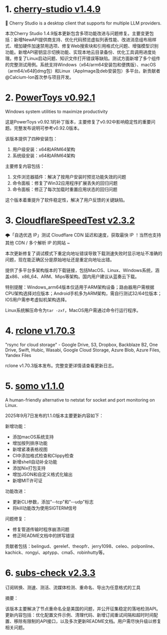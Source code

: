 
# 1. [cherry-studio v1.4.9](https://github.com/CherryHQ/cherry-studio/releases/tag/v1.4.9)  
🍒 Cherry Studio is a desktop client that supports for multiple LLM providers.

本次Cherry Studio 1.4.9版本更新包含多项功能改进与问题修复。主要变更包括：新增NewAPI提供商支持、优化代码预览虚拟列表性能、改进消息组布局样式、增加硬件加速禁用选项、修复Web搜索块和引用格式化问题、增强模型识别功能。新增API密钥显示切换功能、实现本地云目录备份、优化工具调用进度处理。修复了Linux启动问题、知识文件打开错误等缺陷。测试方面新增了多个组件的完整测试用例。系统支持Windows（x64/arm64安装包和便携版）、macOS（arm64/x64的dmg包）和Linux（AppImage及deb安装包）多平台。新贡献者@Calcium-Ion首次参与项目开发。

# 2. [PowerToys v0.92.1](https://github.com/microsoft/PowerToys/releases/tag/v0.92.1)  
Windows system utilities to maximize productivity

这是PowerToys v0.92.1的补丁版本，主要修复了v0.92中影响稳定性的重要问题。完整发布说明可参考v0.92.0版本。

该版本提供了四种安装包：
1. 用户级安装：x64和ARM64架构
2. 系统级安装：x64和ARM64架构

主要修复内容包括：
1. 文件浏览器插件：解决了按用户安装时预览功能失效的问题
2. 命令面板：修复了Win32应用程序扩展丢失的回归问题
3. 命令面板：修正了每次加载时重置应用状态的回归问题

这个版本着重提升了软件稳定性，解决了用户反馈的关键缺陷。

# 3. [CloudflareSpeedTest v2.3.2](https://github.com/XIU2/CloudflareSpeedTest/releases/tag/v2.3.2)  
🌩「自选优选 IP」测试 Cloudflare CDN 延迟和速度，获取最快 IP ！当然也支持其他 CDN / 多个解析 IP 的网站 ~

本次更新修复了调试模式下重定向地址错误导致下载测速失败时显示地址不准确的问题，现在能正确区分是原始地址还是重定向地址出错。

提供了多平台多架构版本的下载链接，包括MacOS、Linux、Windows系统，涵盖x86、x86_64、ARM、Mips等架构。国内用户建议从蓝奏云下载。

特别提醒：Windows_arm64版本仅适用于ARM架构设备；路由器用户需根据CPU架构选择对应版本；Android手机多为ARM架构，需自行测试32/64位版本；IOS用户需参考虚拟机架构选择。

Linux系统解压命令为`tar -zxf`，MacOS用户需通过命令行运行程序。

# 4. [rclone v1.70.3](https://github.com/rclone/rclone/releases/tag/v1.70.3)  
"rsync for cloud storage" - Google Drive, S3, Dropbox, Backblaze B2, One Drive, Swift, Hubic, Wasabi, Google Cloud Storage, Azure Blob, Azure Files, Yandex Files

rclone v1.70.3版本发布。完整变更详情请查看更新日志。

# 5. [somo v1.1.0](https://github.com/theopfr/somo/releases/tag/v1.1.0)  
A human-friendly alternative to netstat for socket and port monitoring on Linux.

2025年9月7日发布的1.1.0版本主要更新内容如下：

新增功能：
- 添加macOS系统支持
- 增加按列排序功能
- 新增紧凑表格视图
- CI中添加格式检查和Clippy检查
- 新增shell自动补全功能
- 添加Nix打包支持
- 增加JSON和自定义格式化输出
- 新增MIT许可证

功能改进：
- 更新CLI参数，添加"--tcp"和"--udp"标志
- 将kill功能改为使用SIGTERM信号

问题修复：
- 修复管道传输时程序崩溃问题
- 修正README文档中的拼写错误

贡献者包括：belingud、gerelef、theopfr、jerry1098、celeo、polponline、kachick、rongyi、aptypp、cma5、robinhutty等。

# 6. [subs-check v2.3.3](https://github.com/beck-8/subs-check/releases/tag/v2.3.3)  
订阅转换、测速、测活、流媒体检测、重命名、导出为任意格式的工具

摘要：  

该版本主要解决了节点重命名全是美国的问题，并公开征集稳定的落地检测API。更新内容包括：优化配置文件示例、清理代码、新增订阅重试间隔和超时时间配置、移除有限制的API接口，以及多次更新README文档。用户需尽快升级以修复相关问题。

